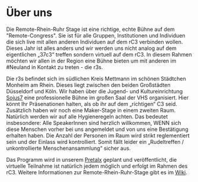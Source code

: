 # Über uns
Die Remote-Rhein-Ruhr Stage ist eine richtige, echte Bühne auf dem "Remote-Congress". Sie ist für alle Gruppen, Institutionen und Individuen die sich live mit allen anderen Individuen auf dem rC3 verbinden wollen. Dieses Jahr ist alles anders und wir werden uns nicht analog auf dem eigentlichen „37c3“ treffen sondern virtuell auf dem rC3. In diesem Rahmen möchten wir allen in der Region eine Bühne bieten um mit anderen im #Neuland in Kontakt zu treten - die r3s.

Die r3s befindet sich im südlichen Kreis Mettmann im schönen Städtchen Monheim am Rhein. Dieses liegt zwischen den beiden Großstädten Düsseldorf und Köln.
Wir haben über die Jugend- und Kultureinrichtung [Sojus7](sojus.de) eine professionelle Bühne im großen Saal der VHS organisiert. Hier könnt Ihr Präsenationen halten, als ob ihr auf dem „richtigen“ C3 seid. Zusätzlich haben wir noch eine Maker-Stage in einem zweiten Raum.
Natürlich werden wir auf alle Hygieneregeln achten. Das bedeutet insbesondere: Alle SpeakerInnen sind herzlich willkommen, WENN sich diese Menschen vorher bei uns angemeldet und von uns eine Bestätigung erhalten haben. Die Anzahl der Personen im Raum wird strikt reglementiert sein und der Einlass wird kontrolliert. Somit fällt leider ein „Rudeltreffen / unkontrollierte Menschenansammlung“ sicher aus.

Das Programm wird in unserem [Pretalx](pretalx.r3s.nrw) geplant und veröffentlicht, die virtuelle Teilnahme ist natürlich jedem möglich und erfolgt im Rahmen des rC3.
Weitere Informationen zur Remote-Rhein-Ruhr-Stage gibt es im [Wiki](https://wiki.freifunk.net/rC3).
